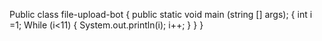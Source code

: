 Public class file-upload-bot
{ 
public static void main (string [] args);
{ 
 int i =1;
 While (i<11) 
{ 
 System.out.println(i);
 i++;
   }
 }
}
